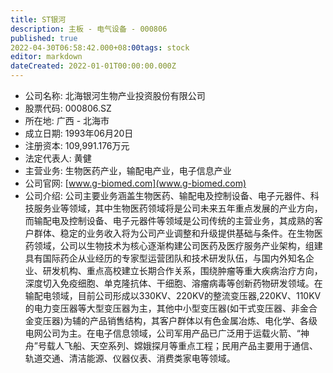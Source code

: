 ```yaml
---
title: ST银河
description: 主板 - 电气设备 - 000806
published: true
2022-04-30T06:58:42.000+08:00tags: stock
editor: markdown
dateCreated: 2022-01-01T00:00:00.000Z
---
```


- 公司名称: 北海银河生物产业投资股份有限公司
- 股票代码: 000806.SZ
- 所在地: 广西 - 北海市
- 成立日期: 1993年06月20日
- 注册资本: 109,991.176万元
- 法定代表人: 黄健
- 主营业务: 生物医药产业，输配电产业，电子信息产业
- 公司官网: [www.g-biomed.com](www.g-biomed.com)
- 公司介绍: 公司主要业务涵盖生物医药、输配电及控制设备、电子元器件、科技服务业等领域，其中生物医药领域将是公司未来五年重点发展的产业方向，而输配电及控制设备、电子元器件等领域是公司传统的主营业务，其成熟的客户群体、稳定的业务收入将为公司产业调整和升级提供基础与条件。在生物医药领域，公司以生物技术为核心逐渐构建公司医药及医疗服务产业架构，组建具有国际药企从业经历的专家型运营团队和技术研发队伍，与国内外知名企业、研发机构、重点高校建立长期合作关系，围绕肿瘤等重大疾病治疗方向，深度切入免疫细胞、单克隆抗体、干细胞、溶瘤病毒等创新药物研发领域。在输配电领域，目前公司形成以330KV、220KV的整流变压器,220KV、110KV的电力变压器等大型变压器为主，其他中小型变压器(如干式变压器、非金合金变压器)为辅的产品销售结构，其客户群体以有色金属冶炼、电化学、各级电网公司为主。在电子信息领域，公司军用产品已广泛用于运载火箭、“神舟”号载人飞船、天空系列、嫦娥探月等重点工程；民用产品主要用于通信、轨道交通、清洁能源、仪器仪表、消费类家电等领域。



